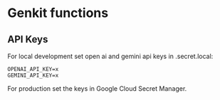 # Genkit functions

## API Keys

For local development set open ai and gemini api keys in .secret.local:
```
OPENAI_API_KEY=x
GEMINI_API_KEY=x
```

For production set the keys in Google Cloud Secret Manager.